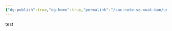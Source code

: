 ```yaml
---
{"dg-publish":true,"dg-home":true,"permalink":"/cac-note-se-xuat-ban/untitled/","tags":["gardenEntry"],"dgPassFrontmatter":true,"noteIcon":"1"}
---
```


test